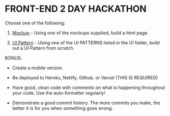 # FRONT-END 2 DAY HACKATHON

Choose one of the following:

1. [Mockup](/MOCKUP/README.MD) - Using one of the mockups supplied, build a html page.

2. [UI Pattern](/UI/README.MD) - Using one of the UI PATTERNS listed in the UI folder, build out a UI Pattern from scratch. 


BONUS:
 - Create a mobile version

- Be deployed to Heroku, Netlify, Github, or Vercel (THIS IS REQUIRED)

- Have good, clean code with comments on what is happening throughout your code. Use the auto-formatter regularly!

- Demonstrate a good commit history. The more commits you make, the better it is for you when something goes wrong.